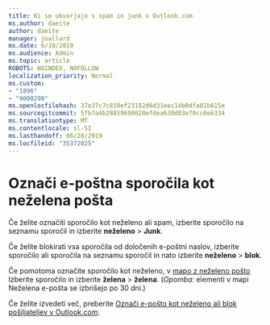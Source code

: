 ```yaml
---
title: Ki se ukvarjajo s spam in junk v Outlook.com
ms.author: daeite
author: daeite
manager: joallard
ms.date: 6/10/2019
ms.audience: Admin
ms.topic: article
ROBOTS: NOINDEX, NOFOLLOW
localization_priority: Normal
ms.custom:
- "1896"
- "9000290"
ms.openlocfilehash: 37e37c7c810ef23182d6d31eec14b0dfa01b615e
ms.sourcegitcommit: 5fb7a4b28859690020efdea630d03e70cc0e6334
ms.translationtype: MT
ms.contentlocale: sl-SI
ms.lasthandoff: 06/28/2019
ms.locfileid: "35372025"
---
```

# <a name="mark-email-messages-as-junk"></a>Označi e-poštna sporočila kot neželena pošta

Če želite označiti sporočilo kot neželeno ali spam, izberite sporočilo na seznamu sporočil in izberite **neželeno** > **Junk**.

Če želite blokirati vsa sporočila od določenih e-poštni naslov, izberite sporočilo ali sporočila na seznamu sporočil in nato izberite **neželeno** > **blok**.

Če pomotoma označite sporočilo kot neželeno, v [mapo z neželeno pošto](https://outlook.live.com/mail/junkemail) Izberite sporočilo in izberite **želena** > **želena**. (*Opomba:* elementi v mapi Neželena e-pošta se izbrišejo po 30 dni.)

Če želite izvedeti več, preberite [Označi e-pošto kot neželeno ali blok pošiljateljev v Outlook.com](https://support.office.com/article/a3ece97b-82f8-4a5e-9ac3-e92fa6427ae4).